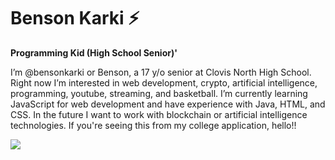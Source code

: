 # Benson Karki ⚡

**Programming Kid (High School Senior)'**

I’m @bensonkarki or Benson, a 17 y/o senior at Clovis North High School. Right now I’m interested in web development, crypto, artificial intelligence, programming, youtube, streaming, and basketball. I’m currently learning JavaScript for web development and have experience with Java, HTML, and CSS. In the future I want to work with blockchain or artificial intelligence technologies. If you're seeing this from my college application, hello!!

![](https://github.com/bensonkarki/bensonkarki/blob/main/Gifs/batman.gif)


<!---
bensonkarki/bensonkarki is a ✨ special ✨ repository because its `README.md` (this file) appears on your GitHub profile.
You can click the Preview link to take a look at your changes.
--->
